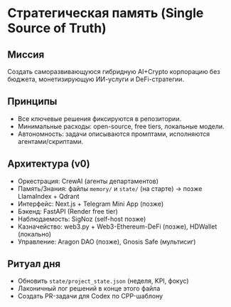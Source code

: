 # Стратегическая память (Single Source of Truth)

## Миссия
Создать саморазвивающуюся гибридную AI+Crypto корпорацию без бюджета, монетизирующую ИИ-услуги и DeFi-стратегии.

## Принципы
- Все ключевые решения фиксируются в репозитории.
- Минимальные расходы: open-source, free tiers, локальные модели.
- Автономность: задачи описываются промптами, исполняются агентами/скриптами.

## Архитектура (v0)
- Оркестрация: CrewAI (агенты департаментов)
- Память/Знания: файлы `memory/` и `state/` (на старте) -> позже LlamaIndex + Qdrant
- Интерфейс: Next.js + Telegram Mini App (позже)
- Бэкенд: FastAPI (Render free tier)
- Наблюдаемость: SigNoz (self-host позже)
- Казначейство: web3.py + Web3-Ethereum-DeFi (позже), HDWallet (локально)
- Управление: Aragon DAO (позже), Gnosis Safe (мультисиг)

## Ритуал дня
- Обновить `state/project_state.json` (неделя, KPI, фокус)
- Лаконичный лог решений в конце этого файла
- Создать PR-задачи для Codex по CPP-шаблону
